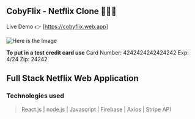 ## CobyFlix - Netflix Clone 🍿🍿🍿

Live Demo 👉 [https://cobyflix.web.app]

![Here is the Image](https://i.imgur.com/4rwSZOm.jpg)

**To put in a test credit card use**
Card Number: 4242424242424242
Exp: 4/24
Zip: 24242

## Full Stack Netflix Web Application
### Technologies used

> React.js | node.js | Javascript | Firebase | Axios | Stripe API